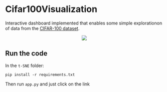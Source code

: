 # Cifar100Visualization
Interactive dashboard implemented that enables some simple explorationon of data from the [CIFAR-100 dataset](https://www.cs.toronto.edu/~kriz/cifar.html).

<p align="center">
  <img src="https://github.com/fbizza/Cifar100Visualization/assets/109001290/97269ef6-0849-457c-9258-4833135c0bc7">
</p>



## Run the code
In the `t-SNE` folder: 
```
pip install -r requirements.txt
```
Then run `app.py` and just click on the link 
